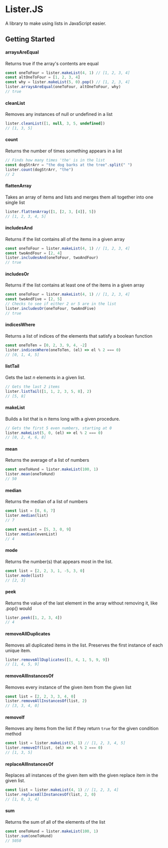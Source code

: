 # Lister.JS
A library to make using lists in JavaScript easier.

## Getting Started

<!-- ## Create Lists
A series of functions that will produce lists. -->

<!-- ## List Properties

A list of function which, when given a list, will return some sort of value pertaining to a property of that list. -->

<!-- ## Modify Lists
A list of functions which, when given a list, will return a modified version of the list. -->

#### arraysAreEqual
Returns true if the array's contents are equal
```js
const oneToFour = lister.makeList(4, 1) // [1, 2, 3, 4]
const altOneToFour = [1, 2, 3, 4]
const why = lister.makeList(5, 0).pop() // [1, 2, 3, 4]
lister.arraysAreEqual(oneToFour, altOneToFour, why)
// true
```

#### cleanList
Removes any instances of null or undefined in a list
```js
lister.cleanList([1, null, 3, 5, undefined])
// [1, 3, 5]
```

#### count
Returns the number of times something appears in a list
```js
// Finds how many times 'the' is in the list
const dogStrArr = "the dog barks at the tree".split(" ")
lister.count(dogStrArr, "the")
// 2
```

#### flattenArray
Takes an array of items and lists and merges them all together into one single list
```js
lister.flattenArray([1, [2, 3, [4]], 5])
// [1, 2, 3, 4, 5]
```

#### includesAnd
Returns if the list contains all of the items in a given array
```js
const oneToFour = lister.makeList(4, 1) // [1, 2, 3, 4]
const twoAndFour = [2, 4]
lister.includesAnd(oneToFour, twoAndFour)
// true
```

#### includesOr
Returns if the list contains at least one of the items in a given array
```js
const oneToFour = lister.makeList(4, 1) // [1, 2, 3, 4]
const twoAndFive = [2, 5]
// Checks to see if either 2 or 5 are in the list
lister.includesOr(oneToFour, twoAndFive)
// true
```

#### indicesWhere
Returns a list of indices of the elements that satisfy a boolean function
```js
const oneToTen = [0, 2, 3, 9, 4, -2]
lister.indicesWhere(oneToTen, (el) => el % 2 === 0)
// [0, 1, 4, 5]
```

#### listTail
Gets the last <i>n</i> elements in a given list.
```js
// Gets the last 2 items
lister.listTail([1, 1, 2, 3, 5, 8], 2)
// [5, 8]
```

#### makeList
Builds a list that is n items long with a given procedure. 
```js
// Gets the first 5 even numbers, starting at 0
lister.makeList(5, 0, (el) => el % 2 === 0)
// [0, 2, 4, 6, 8]
```

#### mean
Returns the average of a list of numbers
```js
const oneToHund = lister.makeList(100, 1)
lister.mean(oneToHund)
// 50
```

#### median
Returns the median of a list of numbers
```js
const list = [8, 6, 7]
lister.median(list)
// 7

const evenList = [5, 3, 0, 9]
lister.median(evenList)
// 4
```

#### mode
Returns the number(s) that appears most in the list.
```js
const list = [2, 2, 3, 1, -5, 3, 0]
lister.mode(list)
// [2, 3]
```

#### peek
Returns the value of the last element in the array without removing it, like .pop() would
```js
lister.peek([1, 2, 3, 4])
// 4
```

#### removeAllDuplicates
Removes all duplicated items in the list. Preserves the first instance of each unique item.
```js
lister.removeAllDuplicates([1, 4, 1, 5, 9, 9])
// [1, 4, 5, 9]
```

#### removeAllInstancesOf
Removes every instance of the given item from the given list
```js
const list = [2, 2, 3, 3, 4, 0]
lister.removeAllInstancesOf(list, 2)
// [3, 3, 4, 0]
```

#### removeIf
Removes any items from the list if they return ```true``` for the given condition method
```js
const list = lister.makeList(5, 1) // [1, 2, 3, 4, 5] 
lister.removeIf(list, (el) => el % 2 === 0)
// [1, 3, 5]
```

#### replaceAllInstancesOf
Replaces all instances of the given item with the given replace item in the given list.
```js
const list = lister.makeList(4, 1) // [1, 2, 3, 4]
lister.replaceAllInstancesOf(list, 2, 0)
// [1, 0, 3, 4]
```

#### sum
Returns the sum of all of the elements of the list
```js
const oneToHund = lister.makeList(100, 1)
lister.sum(oneToHund)
// 5050
```